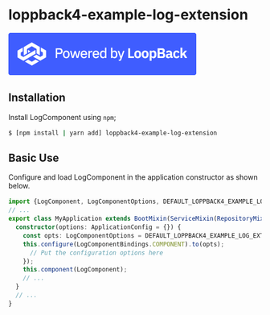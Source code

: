 # loppback4-example-log-extension

[![LoopBack](https://github.com/loopbackio/loopback-next/raw/master/docs/site/imgs/branding/Powered-by-LoopBack-Badge-(blue)-@2x.png)](http://loopback.io/)

## Installation

Install LogComponent using `npm`;

```sh
$ [npm install | yarn add] loppback4-example-log-extension
```

## Basic Use

Configure and load LogComponent in the application constructor
as shown below.

```ts
import {LogComponent, LogComponentOptions, DEFAULT_LOPPBACK4_EXAMPLE_LOG_EXTENSION_OPTIONS} from 'loppback4-example-log-extension';
// ...
export class MyApplication extends BootMixin(ServiceMixin(RepositoryMixin(RestApplication))) {
  constructor(options: ApplicationConfig = {}) {
    const opts: LogComponentOptions = DEFAULT_LOPPBACK4_EXAMPLE_LOG_EXTENSION_OPTIONS;
    this.configure(LogComponentBindings.COMPONENT).to(opts);
      // Put the configuration options here
    });
    this.component(LogComponent);
    // ...
  }
  // ...
}
```
